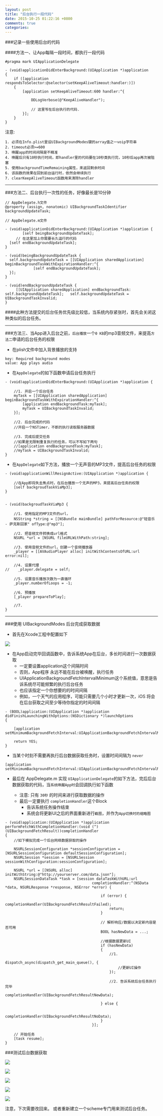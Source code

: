 ```yaml
---
layout: post
title: "后台执行一段代码"
date: 2015-10-25 01:22:16 +0800
comments: true
categories: 
---
```


###记录一些使用后台的代码

####方法一、让App每隔一段时间，都执行一段代码

```
#pragma mark UIApplicationDelegate

- (void)applicationDidEnterBackground:(UIApplication *)application 
{
	if ([application respondsToSelector:@selector(setKeepAliveTimeout:handler:)]) 
	{
		[application setKeepAliveTimeout:600 handler:^{
			
			DDLogVerbose(@"KeepAliveHandler");
			
			// 这里写在后台执行的代码.
		}];
	}
}
```

注意:
	
	1. 必须在Info.plist里设UIBackgroundModes键的array值之一voip字符串
	2. timeout必须>=600
	3. 唤醒app的时间间隔是不精准
	4. 唤醒后只有10秒执行时间，即handler里的代码要在10秒类执行完，10秒后app再次被阻塞
	5. 使用backgroundTimeRemaining属性，来返回剩余时间
	6. 该函数的效果在回到前台运行时，依然会继续执行
	7. clearKeepAliveTimeout函数用来清除handler


***

###方法二、后台执行一次性的任务，好像最长是10分钟

```
// AppDelegate.h文件 
@property (assign, nonatomic) UIBackgroundTaskIdentifier backgroundUpdateTask; 

// AppDelegate.m文件 

- (void)applicationDidEnterBackground:(UIApplication *)application { 
        [self beingBackgroundUpdateTask]; 
     // 在这里加上你需要长久运行的代码 
  [self endBackgroundUpdateTask]; 
} 

- (void)beingBackgroundUpdateTask { 
  self.backgroundUpdateTask = [[UIApplication sharedApplication]       beginBackgroundTaskWithExpirationHandler:^{ 
             [self endBackgroundUpdateTask];
  }]; 
} 

- (void)endBackgroundUpdateTask {
     [[UIApplication sharedApplication] endBackgroundTask: self.backgroundUpdateTask];   self.backgroundUpdateTask = UIBackgroundTaskInvalid; 
}
```

####此种方法提交的后台任务优先级比较低，当系统内存紧张时，首先会关闭这种类似的后台任务。

***

###方法三、当App进入后台之前，`后台播放`一个`0 KB`的mp3音频文件，来提高`方法二`申请的后台任务的权限

- 在plish文件中加入背景播放的支持

```
key: Required background modes
value: App plays audio
```


- 在`AppDelegate`的如下函数申请后台任务执行

```
- (void)applicationDidEnterBackground:(UIApplication *)application {
    
    //1. 开启一个后台任务
    myTask = [[UIApplication sharedApplication] beginBackgroundTaskWithExpirationHandler:^{
        [application endBackgroundTask:myTask];
        myTask = UIBackgroundTaskInvalid;
    }];
    
    //2. 后台完成的代码
    //开启一个NSTimer，不断的执行读取服务器数据
    
    //3. 完成后提交任务
    //如果是无限制重复执行的任务，可以不写如下两句
    //[application endBackgroundTask:myTask];
    //myTask = UIBackgroundTaskInvalid;
}
```

- 在`AppDelegate`如下方法，播放一个无声音的MP3文件，提高后台任务的权限

```
- (void)applicationWillResignActive:(UIApplication *)application {
    
    //在App即将失去焦点时，在后台播放一个无声的MP3，来提高后台任务的权限
    [self backgroudTaskViaMp3];
}


- (void)backgroudTaskViaMp3 {
    
    //1. 使用指定的MP3文件的url，
    NSString *string = [[NSBundle mainBundle] pathForResource:@"轻音乐 - 萨克斯回家" ofType:@"mp3"];
    
    //2. 把音频文件转换成url格式
    NSURL *url = [NSURL fileURLWithPath:string];
    
    //3. 使用音频文件的url，创建一个音频播放器
    _player = [[AVAudioPlayer alloc] initWithContentsOfURL:url error:nil];
    
    //4. 设置代理
//    _player.delegate = self;
    
    //5. 设置音乐播放次数为一直循环
    _player.numberOfLoops = -1;
    
    //6. 预播放
    [_player prepareToPlay];
    
    //7.
}
```

***

###使用 UIBackgroundModes 后台完成获取数据

- 首先在Xcode工程中配置如下

![](http://i4.tietuku.com/bdd92a85ab5e496d.png)

- 在App启动完毕回调函数中，告诉系统App在后台，多长时间进行一次数据获取
	- 一定要设置application这个间隔时间
	- 否则，App程序 永远不能在后台被唤醒，执行任务
	- UIApplicationBackgroundFetchIntervalMinimum这个系统值，意思是告诉系统尽可能频繁的执行后台任务
	- 也应该指定一个你想要的的时间间隔
	- 例如，一个天气的应用程序，可能只需要几个小时才更新一次，iOS 将会在后台获取之间至少等待你指定的时间间隔

```
- (BOOL)application:(UIApplication *)application didFinishLaunchingWithOptions:(NSDictionary *)launchOptions
{
    
    [application setMinimumBackgroundFetchInterval:UIApplicationBackgroundFetchIntervalMinimum];
    
    return YES;
}
```

- 当某个时刻不需要再执行后台数据获取任务时，设置时间间隔为 `never`

```
[application setMinimumBackgroundFetchInterval:UIApplicationBackgroundFetchIntervalNever];
```

- 最后在 AppDelegate.m 实现 `UIApplicationDelegate`的如下方法，完后后台数据获取的代码，当`系统唤醒App时`会回调执行如下函数

	- 注意: 只有 `30秒` 的时间来进行获取数据的操作
	- 最后一定要执行 `completionHandler`这个Block
		- 告诉系统任务操作结束
		- 系统会将更新UI之后的界面重新进行`截图`，并作为`App切换时的缩略图`

```
- (void)application:(UIApplication *)application performFetchWithCompletionHandler:(void (^)(UIBackgroundFetchResult))completionHandler
{
    //如下模拟完成一个后台网络数据获取的操作
    
    NSURLSessionConfiguration *sessionConfiguration = [NSURLSessionConfiguration defaultSessionConfiguration];
    NSURLSession *session = [NSURLSession sessionWithConfiguration:sessionConfiguration];
    
    NSURL *url = [[NSURL alloc] initWithString:@"http://yourserver.com/data.json"];
    NSURLSessionDataTask *task = [session dataTaskWithURL:url
                                        completionHandler:^(NSData *data, NSURLResponse *response, NSError *error) {
                                            
                                            if (error) {
                                                completionHandler(UIBackgroundFetchResultFailed);
                                                return;
                                            }
                                            
                                            // 解析响应/数据以决定新内容是否可用
                                            BOOL hasNewData = ...;
                                            
                                            //根据数据更新UI
                                            if (hasNewData)
                                            {
                                                //1.
                                                dispatch_async(dispatch_get_main_queue(), {
                                                    //更新UI操作
                                                });
                                                
                                                //2. 告诉系统后台任务执行完毕
                                                completionHandler(UIBackgroundFetchResultNewData);
                                                
                                            } else {
                                                
                                                completionHandler(UIBackgroundFetchResultNoData);
                                            }
                                        }];
    
    // 开始任务
    [task resume];
}
```

###测试后台数据获取

![](http://i4.tietuku.com/8adf55741f66c6f7.png)

![](http://i4.tietuku.com/30f5b4379da31d9a.png)

![](http://i4.tietuku.com/39c93e83938b5215.png)

![](http://i4.tietuku.com/6a286da67576ec83.png)

![](http://i4.tietuku.com/7d741a5b148dc684.png)

注意，下次需要改回来。
或者重新建立一个scheme专门用来测试后台任务。

